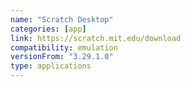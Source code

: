 ```yaml
---
name: "Scratch Desktop"
categories: [app]
link: https://scratch.mit.edu/download
compatibility: emulation
versionFrom: "3.29.1.0"
type: applications
---
```


